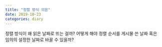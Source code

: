 ```yaml
---
title: "정렬 방식 의문"
date: 2019-10-23
categories: diary
---
```

정렬 방식이 왜 읽은 날짜로 뜨는 걸까? 어떻게 해야 정렬 순서를 게시물 쓴 날짜 혹은 임의의 설정한 날짜로 바꿀 수 있을까?
